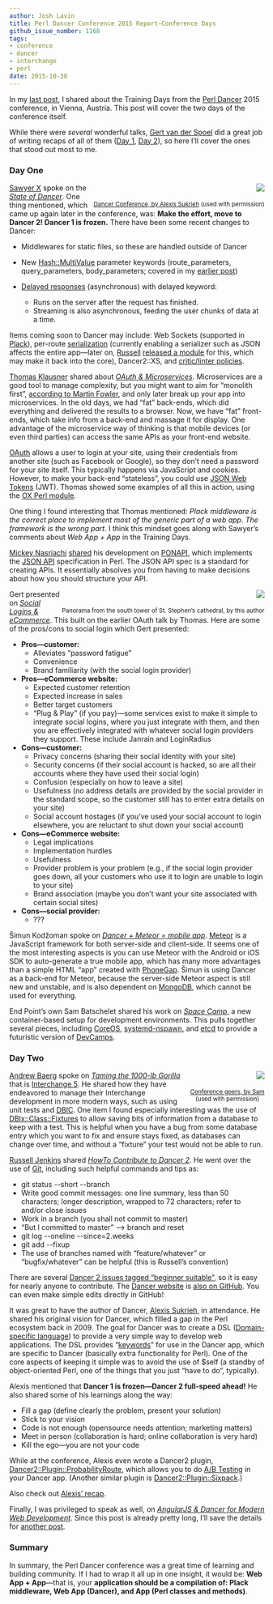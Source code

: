 ```yaml
---
author: Josh Lavin
title: Perl Dancer Conference 2015 Report—​Conference Days
github_issue_number: 1168
tags:
- conference
- dancer
- interchange
- perl
date: 2015-10-30
---
```


In my [last post](/blog/2015/10/perl-dancer-conference-2015-report/), I shared about the Training Days from the [Perl Dancer](https://www.perl.dance/) 2015 conference, in Vienna, Austria. This post will cover the two days of the conference itself.

While there were *several* wonderful talks, [Gert van der Spoel](https://www.perl.dance/users/21) did a great job of writing recaps of all of them ([Day 1](https://www.perl.dance/wiki/node/2015%20Day%201%20Summary), [Day 2](https://www.perl.dance/wiki/node/2015%20Day%202%20Summary)), so here I’ll cover the ones that stood out most to me.

### Day One

<div class="separator" style="clear: both; text-align: center; float:right"><a href="/blog/2015/10/perl-dancer-conference-2015-report_30/image-0-big.jpeg" imageanchor="1" style="clear: right; float: right; margin-bottom: 1em; margin-left: 1em;"><img border="0" src="/blog/2015/10/perl-dancer-conference-2015-report_30/image-0.jpeg"/></a>
<br/><br/>
<small><a href="https://twitter.com/sukria/status/657098210989776896">Dancer Conference, by Alexis Sukrieh</a> (used with permission)</small>
</div>

[Sawyer X](https://twitter.com/PerlSawyer) spoke on the *[State of Dancer](https://www.perl.dance/talks/17-state-of-dancer)*. One thing mentioned, which came up again later in the conference, was: **Make the effort, move to Dancer 2! Dancer 1 is frozen.** There have been some recent changes to Dancer:

- Middlewares for static files, so these are handled outside of Dancer
- New [Hash::MultiValue](http://p3rl.org/Hash::MultiValue) parameter keywords (route_parameters, query_parameters, body_parameters; covered in my [earlier post](/blog/2015/10/perl-dancer-conference-2015-report/))
- [Delayed responses](https://metacpan.org/pod/Dancer2::Manual#Delayed-responses-Async-Streaming) (asynchronous) with delayed keyword:

    - Runs on the server after the request has finished.
    - Streaming is also asynchronous, feeding the user chunks of data at a time.

Items coming soon to Dancer may include: Web Sockets (supported in [Plack](http://p3rl.org/Plack)), per-route [serialization](https://metacpan.org/pod/Dancer2::Manual#Serializers1) (currently enabling a serializer such as JSON affects the entire app—​later on, [Russell](https://twitter.com/veryrusty) [released a module](http://p3rl.org/Dancer2::Plugin::SendAs) for this, which may make it back into the core), Dancer2::XS, and [critic/linter policies](https://github.com/PerlDancer/perl-lint-policy-dancer2).

[Thomas Klausner](https://twitter.com/domm_favors_irc) shared about *[OAuth & Microservices](https://www.perl.dance/talks/18-oauth2%2C-resty-apis%2C-microservices)*. Microservices are a good tool to manage complexity, but you might want to aim for “monolith first”, [according to Martin Fowler](http://martinfowler.com/bliki/MonolithFirst.html), and only later break up your app into microservices. In the old days, we had “fat” back-ends, which did everything and delivered the results to a browser. Now, we have “fat” front-ends, which take info from a back-end and massage it for display. One advantage of the microservice way of thinking is that mobile devices (or even third parties) can access the same APIs as your front-end website.

[OAuth](https://oauth.net/) allows a user to login at your site, using their credentials from another site (such as Facebook or Google), so they don’t need a password for your site itself. This typically happens via JavaScript and cookies. However, to make your back-end “stateless”, you could use [JSON Web Tokens](https://jwt.io/) (JWT). Thomas showed some examples of all this in action, using the [OX Perl module](http://p3rl.org/OX).

One thing I found interesting that Thomas mentioned: *Plack middleware is the correct place to implement most of the generic part of a web app. The framework is the wrong part.* I think this mindset goes along with Sawyer’s comments about *Web App + App* in the Training Days.

[Mickey Nasriachi](https://twitter.com/0xMickey) [shared](https://www.perl.dance/talks/25-ponapi%3A-eliminate-the-bikesheding) his development on [PONAPI](https://github.com/mickeyn/ponapi), which implements the [JSON API](http://jsonapi.org/) specification in Perl. The JSON API spec is a standard for creating APIs. It essentially absolves you from having to make decisions about how you should structure your API.

<div class="separator" style="clear: both; text-align: center; float:right"><a href="/blog/2015/10/perl-dancer-conference-2015-report_30/image-1-big.jpeg" imageanchor="1" style="clear: right; float: right; margin-bottom: 1em; margin-left: 1em;"><img border="0" src="/blog/2015/10/perl-dancer-conference-2015-report_30/image-1.jpeg"/></a><br/><br/>
<small>Panorama from the south tower of St. Stephen’s cathedral, by this author</small></div>

Gert presented on *[Social Logins & eCommerce](https://www.perl.dance/talks/9-social-logins-for-e-commerce-sites)*. This built on the earlier OAuth talk by Thomas. Here are some of the pros/cons to social login which Gert presented:

- **Pros—​customer:**
    - Alleviates “password fatigue”
    - Convenience
    - Brand familiarity (with the social login provider)
- **Pros—​eCommerce website:**
    - Expected customer retention
    - Expected increase in sales
    - Better target customers
    - “Plug & Play” (if you pay)—​some services exist to make it simple to integrate social logins, where you just integrate with them, and then you are effectively integrated with whatever social login providers they support. These include Janrain and LoginRadius
- **Cons—​customer:**
    - Privacy concerns (sharing their social identity with your site)
    - Security concerns (if their social account is hacked, so are all their accounts where they have used their social login)
    - Confusion (especially on how to leave a site)
    - Usefulness (no address details are provided by the social provider in the standard scope, so the customer still has to enter extra details on your site)
    - Social account hostages (if you’ve used your social account to login elsewhere, you are reluctant to shut down your social account)
- **Cons—​eCommerce website:**
    - Legal implications
    - Implementation hurdles
    - Usefulness
    - Provider problem is your problem (e.g., if the social login provider goes down, all your customers who use it to login are unable to login to your site)
    - Brand association (maybe you don’t want your site associated with certain social sites)
- **Cons—​social provider:**
    - ???

Šimun Kodžoman spoke on *[Dancer + Meteor = mobile app](https://www.perl.dance/talks/22-dancer-%2B-meteor-%3D-mobile-app)*. [Meteor](https://www.meteor.com/) is a JavaScript framework for both server-side and client-side. It seems one of the most interesting aspects is you can use Meteor with the Android or iOS SDK to auto-generate a true mobile app, which has many more advantages than a simple HTML “app” created with [PhoneGap](http://phonegap.com/). Šimun is using Dancer as a back-end for Meteor, because the server-side Meteor aspect is still new and unstable, and is also dependent on [MongoDB](https://www.mongodb.org/), which cannot be used for everything.

End Point’s own Sam Batschelet shared his work on *[Space Camp](https://www.perl.dance/talks/4-space-camp---the-final-frontier)*, a new container-based setup for development environments. This pulls together several pieces, including [CoreOS](https://coreos.com/), [systemd-nspawn](http://www.freedesktop.org/software/systemd/man/systemd-nspawn.html), and [etcd](https://coreos.com/etcd/) to provide a futuristic version of [DevCamps](http://www.devcamps.org/).

### Day Two

<div class="separator" style="clear: both; text-align: center; float:right"><a href="/blog/2015/10/perl-dancer-conference-2015-report_30/image-2-big.jpeg" imageanchor="1" style="clear: right; float: right; margin-bottom: 1em; margin-left: 1em;"><img border="0" src="/blog/2015/10/perl-dancer-conference-2015-report_30/image-2.jpeg"/></a>
<br/><br/><small><a href="https://twitter.com/sbatschelet/status/657493819135541248">Conference goers, by Sam</a><br/>(used with permission)</small></div>

[Andrew Baerg](https://twitter.com/pullingshots) spoke on *[Taming the 1000-lb Gorilla](https://www.perl.dance/talks/20-taming-a-thousand-pound-gorilla)* that is [Interchange 5](https://www.interchangecommerce.org/). He shared how they have endeavored to manage their Interchange development in more modern ways, such as using unit tests and [DBIC](http://p3rl.org/DBIx::Class). One item I found especially interesting was the use of [DBIx::Class::Fixtures](http://p3rl.org/DBIx::Class::Fixtures) to allow saving bits of information from a database to keep with a test. This is helpful when you have a bug from some database entry which you want to fix and ensure stays fixed, as databases can change over time, and without a “fixture” your test would not be able to run.

[Russell Jenkins](https://twitter.com/veryrusty) shared *[HowTo Contribute to Dancer 2](https://www.perl.dance/talks/24-howto-contributeto-dancer2)*. He went over the use of [Git](https://git-scm.com/), including such helpful commands and tips as:

- git status --short --branch
- Write good commit messages: one line summary, less than 50 characters; longer description, wrapped to 72 characters; refer to and/or close issues
- Work in a branch (you shall not commit to master)
- “But I committed to master” --> branch and reset
- git log --oneline --since=2.weeks
- git add --fixup <SHA1 hash>
- The use of branches named with “feature/whatever” or “bugfix/whatever” can be helpful (this is Russell’s convention)

There are several [Dancer 2 issues tagged “beginner suitable”](https://github.com/PerlDancer/Dancer2/issues?q=is%3Aopen+is%3Aissue+label%3A%22Beginner+Suitable%22), so it is easy for nearly anyone to contribute. The [Dancer website](http://perldancer.org/) is [also on GitHub](https://github.com/PerlDancer/perldancer-website). You can even make simple edits directly in GitHub!

It was great to have the author of Dancer, [Alexis Sukrieh](https://twitter.com/sukria), in attendance. He shared his original vision for Dancer, which filled a gap in the Perl ecosystem back in 2009. The goal for Dancer was to create a DSL ([Domain-specific language](https://en.wikipedia.org/wiki/Domain-specific_language)) to provide a very simple way to develop web applications. The DSL provides “[keywords](https://metacpan.org/pod/Dancer2::Manual#DSL-KEYWORDS)” for use in the Dancer app, which are specific to Dancer (basically extra functionality for Perl). One of the core aspects of keeping it simple was to avoid the use of $self (a standby of object-oriented Perl, one of the things that you just “have to do”, typically).

Alexis mentioned that **Dancer 1 is frozen—​Dancer 2 full-speed ahead!** He also shared some of his learnings along the way:

- Fill a gap (define clearly the problem, present your solution)
- Stick to your vision
- Code is not enough (opensource needs attention; marketing matters)
- Meet in person (collaboration is hard; online collaboration is very hard)
- Kill the ego—​you are not your code

While at the conference, Alexis even wrote a Dancer2 plugin, [Dancer2::Plugin::ProbabilityRoute](https://metacpan.org/pod/Dancer2::Plugin::ProbabilityRoute), which allows you to do [A/B Testing](https://en.wikipedia.org/wiki/A/B_testing) in your Dancer app. (Another similar plugin is [Dancer2::Plugin::Sixpack](https://metacpan.org/pod/Dancer2::Plugin::Sixpack).)

Also check out [Alexis’ recap](https://web.archive.org/web/20151108214937/http://blog.sukria.net/2015/10/22/perl-dancer-2015-report/).

Finally, I was privileged to speak as well, on *[AngularJS & Dancer for Modern Web Development](https://www.perl.dance/talks/11-angularjs-%26-dancer-for-modern-web-development)*. Since this post is already pretty long, I’ll save the details for [another post](/blog/2015/10/angularjs-dancer-for-modern-web/).

### Summary

In summary, the Perl Dancer conference was a great time of learning and building community. If I had to wrap it all up in one insight, it would be: **Web App + App**—​that is, your **application should be a compilation of: Plack middleware, Web App (Dancer), and App (Perl classes and methods)**.
